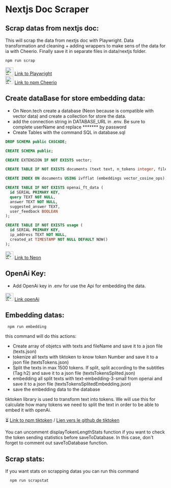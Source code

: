 <head>
  <link rel="stylesheet" type="text/css" href="readme.css">
</head>

# Nextjs Doc Scraper

## Scrap datas from nextjs doc:

This will scrap the data from nextjs doc with Playwright. Data transformation and cleaning + adding wrappers to make sens of the data for ia with Cheerio. Finally save it in separate files in data/nextjs folder.

```terminal
npm run scrap
```

<div class="custom-container">
  <img src="https://playwright.dev/img/playwright-logo.svg" alt="Description de l'image" width='25'>
  <a href="https://playwright.dev/">Link to Playwright</a>
</div>

<div class="custom-container">
  <img src="https://cheerio.js.org/img/orange-c.svg" alt="Description de l'image" width='25' >
  <a href="https://cheerio.js.org/">Link to npm Cheerio</a>
</div>

## Create dataBase for store embedding data:

- On Neon.tech create a database (Neon because is compatible with vector data) and create a collection for store the data.
- add the connection string in DATABASE_URL in .env. Be sure to complete userName and replace \*\*\*\*\*\*\* by password
- Create Tables with the command SQL in database.sql

```sql
DROP SCHEMA public CASCADE;

CREATE SCHEMA public;

CREATE EXTENSION IF NOT EXISTS vector;

CREATE TABLE IF NOT EXISTS documents (text text, n_tokens integer, file_path text, embeddings vector(1536));

CREATE INDEX ON documents USING ivfflat (embeddings vector_cosine_ops);

CREATE TABLE IF NOT EXISTS openai_ft_data (
  id SERIAL PRIMARY KEY,
  query TEXT NOT NULL,
  answer TEXT NOT NULL,
  suggested_answer TEXT,
  user_feedback BOOLEAN
);

CREATE TABLE IF NOT EXISTS usage (
  id SERIAL PRIMARY KEY,
  ip_address TEXT NOT NULL,
  created_at TIMESTAMP NOT NULL DEFAULT NOW()
);
```

<div class="custom-container">
  <img src="https://neon.tech/_next/static/svgs/e9de8fc7653111a1423e0d227c0c5e9f.svg" alt="Description de l'image" width='25'>
  <a href="https://neon.tech/">Link to Neon</a>
</div>

## OpenAi Key:

- Add OpenAi key in .env for use the Api for embedding the data.

<div class="custom-container">
  <img src="https://static.vecteezy.com/system/resources/previews/022/227/364/non_2x/openai-chatgpt-logo-icon-free-png.png" alt="Description de l'image" width='25' >
  <a href="https://platform.openai.com/overview">Link openAi</a>
</div>

## Embedding datas:

```terminal
 npm run embedding
```

this command will do this actions:

- Create array of objetcs with texts and fileName and save it to a json file (texts.json)
- tokenize all texts with tiktoken to know token Number and save it to a json file (textsTokens.json)
- Split the texts in max 1500 tokens. If split, split according to the subtitles (Tag h2) and save it to a json file (textsTokensSplited.json)
- embedding all split texts with text-embedding-3-small from openai and save it to a json file (textsTokensSplitedEmbedding.json)
- save the embedding data to the database

tiktoken library is used to transform text into tokens. We will use this for calculate how many tokens we need to split the text in order to be able to embed it with openAi.

⏳ [Link to npm tiktoken](https://www.npmjs.com/package/@dqbd/tiktoken#nextjs) / [Lien vers le github de tiktoken](https://github.com/dqbd/tiktoken/blob/main/js/README.md)

You can uncomment displayTokenLengthStats function if you want to check the token sending statistics before saveToDatabase. In this case, don't forget to comment out saveToDatabase function.

## Scrap stats:

If you want stats on scrapping datas you can run this command

```terminal
  npm run scrapstat
```
